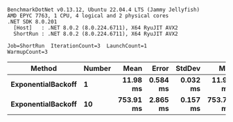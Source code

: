 ```

BenchmarkDotNet v0.13.12, Ubuntu 22.04.4 LTS (Jammy Jellyfish)
AMD EPYC 7763, 1 CPU, 4 logical and 2 physical cores
.NET SDK 8.0.201
  [Host]   : .NET 8.0.2 (8.0.224.6711), X64 RyuJIT AVX2
  ShortRun : .NET 8.0.2 (8.0.224.6711), X64 RyuJIT AVX2

Job=ShortRun  IterationCount=3  LaunchCount=1  
WarmupCount=3  

```
| Method             | Number | Mean      | Error    | StdDev   | Min       | Max       | Allocated |
|------------------- |------- |----------:|---------:|---------:|----------:|----------:|----------:|
| **ExponentialBackoff** | **1**      |  **11.98 ms** | **0.584 ms** | **0.032 ms** |  **11.95 ms** |  **12.01 ms** |     **520 B** |
| **ExponentialBackoff** | **10**     | **753.91 ms** | **2.865 ms** | **0.157 ms** | **753.73 ms** | **754.03 ms** |    **4120 B** |
